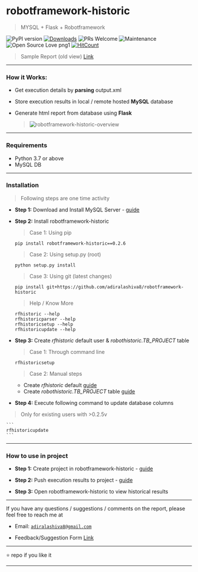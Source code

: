 # robotframework-historic

> MYSQL + Flask + Robotframework

![PyPI version](https://badge.fury.io/py/robotframework-historic.svg)
[![Downloads](https://pepy.tech/badge/robotframework-historic)](https://pepy.tech/project/robotframework-historic)
![PRs Welcome](https://img.shields.io/badge/PRs-welcome-brightgreen.svg?style=flat-square)
![Maintenance](https://img.shields.io/badge/Maintained%3F-yes-green.svg)
![Open Source Love png1](https://badges.frapsoft.com/os/v1/open-source.png?v=103)
[![HitCount](http://hits.dwyl.io/adiralashiva8/robotframework-historic.svg)](http://hits.dwyl.io/adiralashiva8/robotframework-historic)


 > Sample Report (old view) [Link](https://rfhistoric.netlify.com/)

---

### How it Works:

- Get execution details by __parsing__ output.xml
- Store execution results in local / remote hosted __MySQL__ database
- Generate html report from database using __Flask__

  > <img src="https://i.ibb.co/PzVNGfN/robotframework-historic-overview.png" alt="robotframework-historic-overview">

---

### Requirements

 - Python 3.7 or above
 - MySQL DB

---

### Installation
  > Following steps are one time activity

 - __Step 1:__ Download and Install MySQL Server - [guide](https://bit.ly/2GrUUZ9)

 - __Step 2:__ Install robotframework-historic

    > Case 1: Using pip
    ```
    pip install robotframework-historic==0.2.6
    ```

    > Case 2: Using setup.py (root)
    ```
    python setup.py install
    ```

    > Case 3: Using git (latest changes)
    ```
    pip install git+https://github.com/adiralashiva8/robotframework-historic
    ```

   > Help / Know More
   ```
   rfhistoric --help
   rfhistoricparser --help
   rfhistoricsetup --help
   rfhistoricupdate --help
   ```

 - __Step 3:__ Create *rfhistoric* default user & *robothistoric.TB_PROJECT* table

    > Case 1: Through command line
    ```
    rfhistoricsetup
    ```

    > Case 2: Manual steps
      - Create *rfhistoric* default [guide](https://bit.ly/2PIOTfI)
      - Create *robothistoric.TB_PROJECT* table [guide](https://bit.ly/2Tv2tV5)

  - __Step 4:__ Execute following command to update database columns

  > Only for existing users with >0.2.5v

    ```
    rfhistoricupdate
    ```

---

### How to use in project

 - __Step 1:__ Create project in robotframework-historic - [guide](https://bit.ly/38JskhS)

 - __Step 2:__ Push execution results to project - [guide](https://bit.ly/35sSY09)

 - __Step 3:__ Open robotframework-historic to view historical results

---

If you have any questions / suggestions / comments on the report, please feel free to reach me at

 - Email: <a href="mailto:adiralashiva8@gmail.com?Subject=Robotframework%20historic" target="_blank">`adiralashiva8@gmail.com`</a>
 
 - Feedback/Suggestion Form [Link](https://forms.gle/ecdzxQismbPmmYiE6)

---

:star: repo if you like it

---
